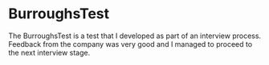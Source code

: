 # BurroughsTest
The BurroughsTest is a test that I developed as part of an interview process. Feedback from the company was very good and I managed to proceed to the next interview stage.
